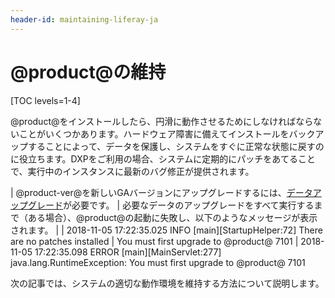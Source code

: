 ```yaml
---
header-id: maintaining-liferay-ja
---
```


# @product@の維持

[TOC levels=1-4]

@product@をインストールしたら、円滑に動作させるためにしなければならないことがいくつかあります。ハードウェア障害に備えてインストールをバックアップすることによって、データを保護し、システムをすぐに正常な状態に戻すのに役立ちます。DXPをご利用の場合、システムに定期的にパッチをあてることで、実行中のインスタンスに最新のバグ修正が提供されます。

| @product-ver@を新しいGAバージョンにアップグレードするには、[データアップグレード](/discover/deployment/-/knowledge_base/7-1/upgrading-to-liferay-71-ja)が必要です。
| 必要なデータのアップグレードをすべて実行するまで（ある場合）、@product@の起動に失敗し、以下のようなメッセージが表示されます。
| 
|     2018-11-05 17:22:35.025 INFO  [main][StartupHelper:72] There are no patches installed
|     You must first upgrade to @product@ 7101
|     2018-11-05 17:22:35.098 ERROR [main][MainServlet:277] java.lang.RuntimeException: You must first upgrade to @product@ 7101

次の記事では、システムの適切な動作環境を維持する方法について説明します。
